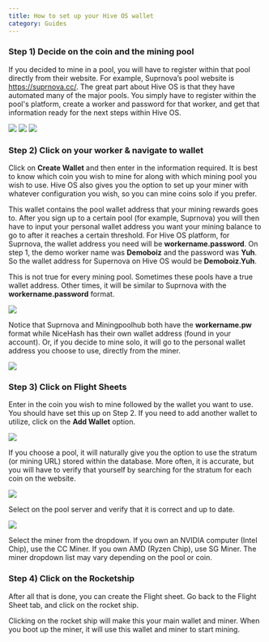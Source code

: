 ```yaml
---
title: How to set up your Hive OS wallet
category: Guides
---
```


### Step 1) Decide on the coin and the mining pool
If you decided to mine in a pool, you will have to register within that pool directly from their website. For example, Suprnova’s pool website is https://suprnova.cc/. The great part about Hive OS is that they have automated many of the major pools. You simply have to register within the pool's platform, create a worker and password for that worker, and get that information ready for the next steps within Hive OS.

<img src="https://lbd.hiveos.farm/kb/images/0*15xxIauan7l9q8pW.png">


<img src="https://lbd.hiveos.farm/kb/images/0*wWUQhCTCthFEtGIR.png">


<img src="https://lbd.hiveos.farm/kb/images/0*pvFVB_ORr6tG-9CC.png">

### Step 2) Click on your worker & navigate to wallet
Click on **Create Wallet** and then enter in the information required. It is best to know which coin you wish to mine for along with which mining pool you wish to use. Hive OS also gives you the option to set up your miner with whatever configuration you wish, so you can mine coins solo if you prefer.

This wallet contains the pool wallet address that your mining rewards goes to. After you sign up to a certain pool (for example, Suprnova) you will then have to input your personal wallet address you want your mining balance to go to after it reaches a certain threshold. For Hive OS platform, for Suprnova, the wallet address you need will be **workername.password**. On step 1, the demo worker name was **Demoboiz** and the password was **Yuh**. So the wallet address for Supernova on Hive OS would be **Demoboiz.Yuh**.

This is not true for every mining pool. Sometimes these pools have a true wallet address. Other times, it will be similar to Suprnova with the **workername.password** format.

<img src="https://lbd.hiveos.farm/kb/images/0*Qw6q2uT1h5YgozKy.png">

Notice that Suprnova and Miningpoolhub both have the **workername.pw** format while NiceHash has their own wallet address (found in your account). Or, if you decide to mine solo, it will go to the personal wallet address you choose to use, directly from the miner.

<img src="https://lbd.hiveos.farm/kb/images/0*g0MVchej7uecSTgq.png">

### Step 3) Click on Flight Sheets
Enter in the coin you wish to mine followed by the wallet you want to use. You should have set this up on Step 2. If you need to add another wallet to utilize, click on the **Add Wallet** option.

<img src="https://lbd.hiveos.farm/kb/images/0*D1f6FdBlRCyZ6dj3.png">

If you choose a pool, it will naturally give you the option to use the stratum (or mining URL) stored within the database. More often, it is accurate, but you will have to verify that yourself by searching for the stratum for each coin on the website.

<img src="https://lbd.hiveos.farm/kb/images/0*SufrJy9NX0N_gHHm.png">

Select on the pool server and verify that it is correct and up to date.

<img src="https://lbd.hiveos.farm/kb/images/0*DH94ACYcWvzHBfpE.png">

Select the miner from the dropdown. If you own an NVIDIA computer (Intel Chip), use the CC Miner. If you own AMD (Ryzen Chip), use SG Miner. The miner dropdown list may vary depending on the pool or coin.

### Step 4) Click on the Rocketship
After all that is done, you can create the Flight sheet. Go back to the Flight Sheet tab, and click on the rocket ship.

Clicking on the rocket ship will make this your main wallet and miner. When you boot up the miner, it will use this wallet and miner to start mining.
